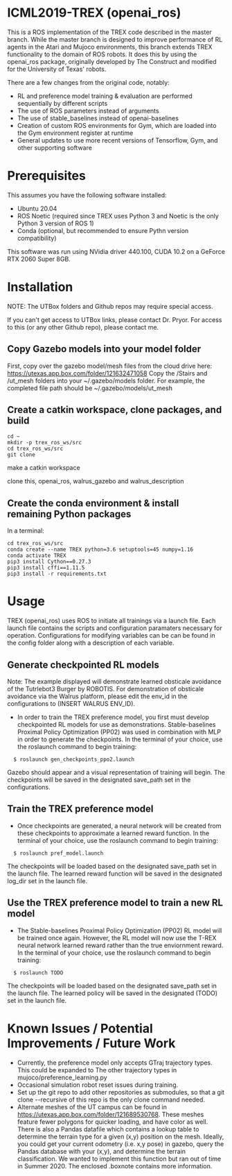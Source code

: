 # ICML2019-TREX (openai_ros)

This is a ROS implementation of the TREX code described in the master branch. While the master branch is designed to improve performance of RL agents in the Atari and Mujoco environments, this branch extends TREX functionality to the domain of ROS robots. It does this by using the openai_ros package, originally developed by The Construct and modified for the University of Texas' robots.

There are a few changes from the original code, notably:
- RL and preference model training & evaluation are performed sequentially by different scripts
- The use of ROS parameters instead of arguments
- The use of stable_baselines instead of openai-baselines
- Creation of custom ROS environments for Gym, which are loaded into the Gym environment register at runtime
- General updates to use more recent versions of Tensorflow, Gym, and other supporting software

# Prerequisites
This assumes you have the following software installed:
- Ubuntu 20.04
- ROS Noetic (required since TREX uses Python 3 and Noetic is the only Python 3 version of ROS 1)
- Conda (optional, but recommended to ensure Pythn version compatibility)

This software was run using NVidia driver 440.100, CUDA 10.2 on a GeForce RTX 2060 Super 8GB.

# Installation

NOTE: The UTBox folders and Github repos may require special access.

If you can't get access to UTBox links, please contact Dr. Pryor. For access to this (or any other Github repo), please contact me.

## Copy Gazebo models into your model folder
First, copy over the gazebo model/mesh files from the cloud drive here: https://utexas.app.box.com/folder/121632471058
Copy the /Stairs and /ut_mesh folders into your ~/.gazebo/models folder.
For example, the completed file path should be ~/.gazebo/models/ut_mesh

## Create a catkin workspace, clone packages, and build
```
cd ~
mkdir -p trex_ros_ws/src
cd trex_ros_ws/src
git clone 
```

make a catkin workspace

clone this, openai_ros, walrus_gazebo and walrus_description

## Create the conda environment & install remaining Python packages
In a terminal:
```
cd trex_ros_ws/src
conda create --name TREX python=3.6 setuptools=45 numpy=1.16
conda activate TREX
pip3 install Cython==0.27.3
pip3 install cffi==1.11.5
pip3 install -r requirements.txt
```

# Usage
TREX (openai_ros) uses ROS to initiate all trainings via a launch file. Each launch file contains the scripts and configuration paramaters necessary for operation. Configurations for modifying variables can be can be found in the config folder along with a description of each variable. 

## Generate checkpointed RL models
Note: The example displayed will demonstrate learned obsticale avoidance of the Tutrlebot3 Burger by ROBOTIS. For demonstration of obsticale avoidance via the Walrus platform, please edit the env_id in the configurations to (INSERT WALRUS ENV_ID). 

- In order to train the TREX preference model, you first must develop checkpointed RL models for use as demonstrations. Stable-baselines Proximal Policy Optimization (PP02) was used in combination with MLP in order to generate the checkpoints. In the terminal of your choice, use the roslaunch command to begin training:

```
  $ roslaunch gen_checkpoints_ppo2.launch
```
Gazebo should appear and a visual representation of training will begin. The checkpoints will be saved in the designated save_path set in the configurations.

## Train the TREX preference model
- Once checkpoints are generated, a neural network will be created from these checkpoints to approximate a learned reward function. In the terminal of your choice, use the roslaunch command to begin training:

```
  $ roslaunch pref_model.launch
```
The checkpoints will be loaded based on the designated save_path set in the launch file. The learned reward function will be saved in the designated log_dir set in the launch file. 

## Use the TREX preference model to train a new RL model
- The Stable-baselines Proximal Policy Optimization (PP02) RL model will be trained once again. However, the RL model will now use the T-REX neural network learned reward rather than the true enviornment reward. In the terminal of your choice, use the roslaunch command to begin training:

```
  $ roslaunch TODO
```
The checkpoints will be loaded based on the designated save_path set in the launch file. The learned policy will be saved in the designated (TODO) set in the launch file. 

# Known Issues / Potential Improvements / Future Work

- Currently, the preference model only accepts GTraj trajectory types. This could be expanded to The other trajectory types in mujoco/preference_learning.py 
- Occasional simulation robot reset issues during training.
- Set up the git repo to add other repositories as submodules, so that a git clone --recursive of this repo is the only clone command needed.
- Alternate meshes of the UT campus can be found in https://utexas.app.box.com/folder/121689530768. These meshes feature fewer polygons for quicker loading, and have color as well. There is also a Pandas datafile which contains a lookup table to determine the terrain type for a given (x,y) position on the mesh. Ideally, you could get your current odometry (i.e. x,y pose) in gazebo, query the Pandas database with your (x,y), and determine the terrain classification. We wanted to implement this function but ran out of time in Summer 2020. The enclosed .boxnote contains more information.


